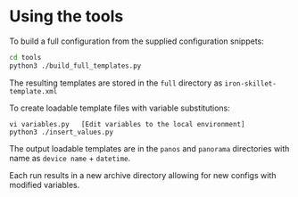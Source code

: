 # Using the tools

To build a full configuration from the supplied configuration snippets:

```bash
cd tools
python3 ./build_full_templates.py
```


The resulting templates are stored in the `full` directory as `iron-skillet-template.xml`


To create loadable template files with variable substitutions:

```
vi variables.py   [Edit variables to the local environment]
python3 ./insert_values.py
```

The output loadable templates are in the `panos` and `panorama` directories with name as `device name` + `datetime`.

Each run results in a new archive directory allowing for new configs with modified variables.


